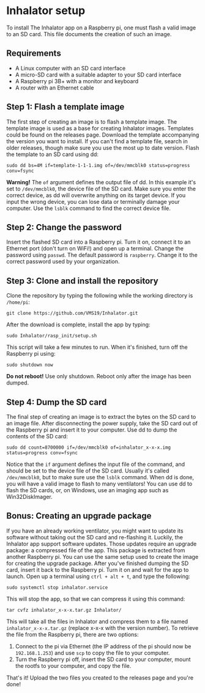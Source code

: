 ﻿# Inhalator setup
To install The Inhalator app on a Raspberry pi, one must flash a valid image to an SD card. This file documents the creation of such an image.

## Requirements
 - A Linux computer with an SD card interface
 - A micro-SD card with a suitable adapter to your SD card interface
 - A Raspberry pi 3B+ with a monitor and keyboard
 - A router with an Ethernet cable

## Step 1: Flash a template image
The first step of creating an image is to flash a template image. The template image is used as a base for creating Inhalator images.
Templates could be found on the releases page. Download the template accompanying the version you want to install. If you can't find a template file, search in older releases, though make sure you use the most up to date version.  Flash the template to an SD card using dd:

    sudo dd bs=4M if=template-1-1-1.img of=/dev/mmcblk0 status=progress conv=fsync
**Warning!** The `of` argument defines the output file of dd. In this example it's set to `/dev/mmcblk0`, the device file of the SD card. Make sure you enter the correct device, as dd will overwrite anything on its target device. If you input the wrong device, you can lose data or terminally damage your computer. Use the `lsblk` command to find the correct device file.

## Step 2: Change the password
Insert the flashed SD card into a Raspberry pi. Turn it on, connect it to an Ethernet port (don't turn on WiFi!) and open up a terminal. Change the password using `passwd`. The default password is `raspberry`. Change it to the correct password used by your organization.

## Step 3: Clone and install the repository
Clone the repository by typing the following while the working directory is `/home/pi`:

    git clone https://github.com/VMS19/Inhalator.git
After the download is complete, install the app by typing:

    sudo Inhalator/rasp_init/setup.sh
This script will take a few minutes to run. When it's finished, turn off the Raspberry pi using:

    sudo shutdown now
**Do not reboot!** Use only shutdown. Reboot only after the image has been dumped.
## Step 4: Dump the SD card
The final step of creating an image is to extract the bytes on the SD card to an image file. After disconnecting the power supply, take the SD card out of the Raspberry pi and insert it to your computer. Use dd to dump the contents of the SD card:

    sudo dd count=8700000 if=/dev/mmcblk0 of=inhalator_x-x-x.img status=progress conv=fsync
Notice that the `if` argument defines the input file of the command, and should be set to the device file of the SD card. Usually it's called `/dev/mmcblk0`, but to make sure use the `lsblk` command.
When dd is done, you will have a valid image to flash to many ventilators!
You can use dd to flash the SD cards, or, on Windows, use an imaging app such as Win32DiskImager.
## Bonus: Creating an upgrade package
If you have an already working ventilator, you might want to update its software without taking out the SD card and re-flashing it. Luckily, the Inhalator app support software updates. Those updates require an upgrade package: a compressed file of the app. This package is extracted from another Raspberry pi. You can use the same setup used to create the image for creating the upgrade package.
After you've finished dumping the SD card, insert it back to the Raspberry pi. Turn it on and wait for the app to launch. Open up a terminal using `ctrl + alt + t`, and type the following:

    sudo systemctl stop inhalator.service
This will stop the app, so that we can compress it using this command:

    tar cvfz inhalator_x-x-x.tar.gz Inhalator/
This will take all the files in Inhalator and compress them to a file named `inhalator_x-x-x.tar.gz` (replace x-x-x with the version number). To retrieve the file from the Raspberry pi, there are two options:

 1. Connect to the pi via Ethernet (the IP address of the pi should now be `192.168.1.253`) and use `scp` to copy the file to your computer.
 2. Turn the Raspberry pi off, insert the SD card to your computer, mount the rootfs to your computer, and copy the file.

That's it! Upload the two files you created to the releases page and you're done!
